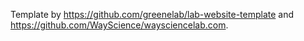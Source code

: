 Template by https://github.com/greenelab/lab-website-template and https://github.com/WayScience/waysciencelab.com.
